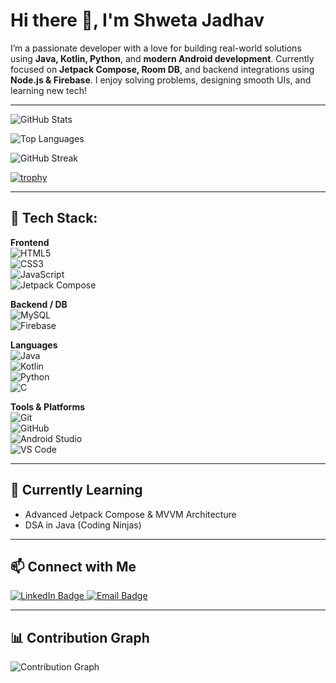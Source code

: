 # Hi there 👋, I'm Shweta Jadhav

I’m a passionate developer with a love for building real-world solutions using **Java, Kotlin, Python**, and **modern Android development**. Currently focused on **Jetpack Compose, Room DB**, and backend integrations using **Node.js & Firebase**. I enjoy solving problems, designing smooth UIs, and learning new tech!

---

![GitHub Stats](https://github-readme-stats.vercel.app/api?username=ShwetaJadhav12&show_icons=true&theme=dark)

![Top Languages](https://github-readme-stats.vercel.app/api/top-langs/?username=ShwetaJadhav12&layout=compact&theme=dark)

![GitHub Streak](https://github-readme-streak-stats.herokuapp.com/?user=ShwetaJadhav12&theme=dark&hide_border=true)

[![trophy](https://github-profile-trophy.vercel.app/?username=ShwetaJadhav12&theme=gruvbox)](https://github.com/ryo-ma/github-profile-trophy)

---

## 🚀 Tech Stack:

**Frontend**  
![HTML5](https://img.shields.io/badge/HTML5-E34F26?style=flat&logo=html5&logoColor=white)  
![CSS3](https://img.shields.io/badge/CSS3-1572B6?style=flat&logo=css3&logoColor=white)  
![JavaScript](https://img.shields.io/badge/JavaScript-F7DF1E?style=flat&logo=javascript&logoColor=black)  
![Jetpack Compose](https://img.shields.io/badge/Jetpack_Compose-4285F4?style=flat&logo=android&logoColor=white)

**Backend / DB**  
![MySQL](https://img.shields.io/badge/MySQL-4479A1?style=flat&logo=mysql&logoColor=white)  
![Firebase](https://img.shields.io/badge/Firebase-ffca28?style=flat&logo=firebase&logoColor=black)

**Languages**  
![Java](https://img.shields.io/badge/Java-%23ED8B00?style=flat&logo=java&logoColor=white)  
![Kotlin](https://img.shields.io/badge/Kotlin-%230095D5?style=flat&logo=kotlin&logoColor=white)  
![Python](https://img.shields.io/badge/Python-3776AB?style=flat&logo=python&logoColor=white)  
![C](https://img.shields.io/badge/C-%2300599C?style=flat&logo=c&logoColor=white)

**Tools & Platforms**  
![Git](https://img.shields.io/badge/Git-F05032?style=flat&logo=git&logoColor=white)  
![GitHub](https://img.shields.io/badge/GitHub-181717?style=flat&logo=github&logoColor=white)  
![Android Studio](https://img.shields.io/badge/Android_Studio-3DDC84?style=flat&logo=android-studio&logoColor=white)  
![VS Code](https://img.shields.io/badge/VS_Code-007ACC?style=flat&logo=visual-studio-code&logoColor=white)  

---

## 🌱 Currently Learning

- Advanced Jetpack Compose & MVVM Architecture  
- DSA in Java (Coding Ninjas)

---

## 📫 Connect with Me

<a href="https://www.linkedin.com/in/YOUR_LINKEDIN_PROFILE/" target="_blank">
  <img src="https://img.shields.io/badge/LinkedIn-0077B5?style=flat&logo=linkedin" alt="LinkedIn Badge"/>
</a>
<a href="mailto:your_email@example.com">
  <img src="https://img.shields.io/badge/Email-D14836?style=flat&logo=gmail&logoColor=white" alt="Email Badge"/>
</a>

---

## 📊 Contribution Graph

![Contribution Graph](https://github-profile-summary-cards.vercel.app/api/cards/profile-details?username=ShwetaJadhav12&theme=github_dark)


